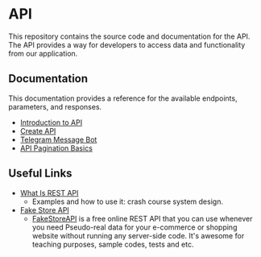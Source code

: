 # API

This repository contains the source code and documentation for the API. The API provides a way for developers to access data and functionality from our application.

## Documentation

This documentation provides a reference for the available endpoints, parameters, and responses.

- [Introduction to API](./api.md)
- [Create API](./creating.api.md)
- [Telegram Message Bot](./telegram.message.bot.md)
- [API Pagination Basics](./api.pagination.md)

## Useful Links

- [What Is REST API](https://www.youtube.com/watch?v=-mN3VyJuCjM)
  - Examples and how to use it: crash course system design.
- [Fake Store API](https://fakestoreapi.com/)
  - [FakeStoreAPI](https://github.com/keikaavousi/fake-store-api) is a free online REST API that you can use whenever you need Pseudo-real data for your e-commerce or shopping website without running any server-side code. It's awesome for teaching purposes, sample codes, tests and etc.
